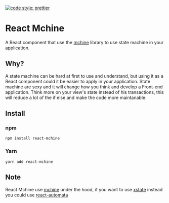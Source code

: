 [![code style: prettier](https://img.shields.io/badge/code_style-prettier-ff69b4.svg?style=flat-square)](https://github.com/prettier/prettier)

# React Mchine

A React component that use the [mchine](https://github.com/HenriqueLimas/mchine) library to use state machine in your application.

## Why?
A state machine can be hard at first to use and understand, but using it as a React component could it be 
easier to apply in your application. State machine are sexy and it will change how you think and develop a 
Front-end application. Think more on your view's state instead of his transactions, this will reduce a lot 
of the if else and make the code more maintanable.

## Install

### npm

```
npm install react-mchine
```

### Yarn

```
yarn add react-mchine
```

## Note
React Mchine use [mchine](https://github.com/HenriqueLimas/mchine) under the hood, 
if you want to use [xstate](https://github.com/davidkpiano/xstate) instead you could 
use [react-automata](https://github.com/MicheleBertoli/react-automata)